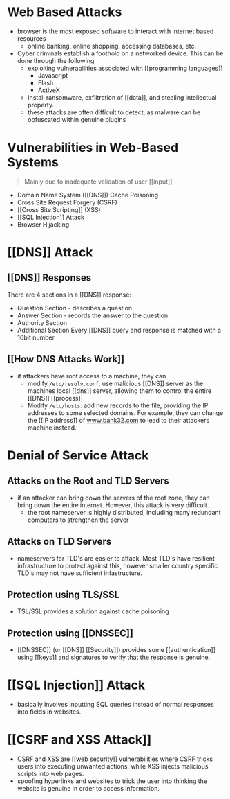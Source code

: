 # Web Based Attacks
- browser is the most exposed software to interact with internet based resources
	- online banking, online shopping, accessing databases, etc.
- Cyber criminals establish a foothold on a networked device. This can be done through the following
	- exploiting vulnerabilities associated with [[programming languages]]
		- Javascript
		- Flash
		- ActiveX
	- Install ransomware, exfiltration of [[data]], and stealing intellectual property.
	- these attacks are often difficult to detect, as malware can be obfuscated within genuine plugins
# Vulnerabilities in Web-Based Systems
> Mainly due to inadequate validation of user [[input]]
- Domain Name System ([[DNS]]) Cache Poisoning
- Cross Site Request Forgery (CSRF)
- [[Cross Site Scripting]] (XSS)
- [[SQL Injection]] Attack
- Browser Hijacking
# [[DNS]] Attack
## [[DNS]] Responses
There are 4 sections in a [[DNS]] response:
- Question Section - describes a question
- Answer Section - records the answer to the question
- Authority Section
- Additional Section
Every [[DNS]] query and response is matched with a 16bit number
## [[How DNS Attacks Work]]
- if attackers have root access to a machine, they can
	- modify `/etc/resolv.conf`: use malicious [[DNS]] server as the machines local [[dns]] server, allowing them to control the entire [[DNS]] [[process]]
	- Modify `/etc/hosts`: add new records to the file, providing the IP addresses to some selected domains. For example, they can change the [[IP address]] of www.bank32.com to lead to their attackers machine instead.
# Denial of Service Attack
## Attacks on the Root and TLD Servers
- if an attacker can bring down the servers of the root zone, they can bring down the entire internet. However, this attack is very difficult.
	- the root nameserver is highly distributed, including many redundant computers to strengthen the server
## Attacks on TLD Servers
- nameservers for TLD's are easier to attack. Most TLD's have resilient infrastructure to protect against this, however smaller country specific TLD's may not have sufficient infastructure.
## Protection using TLS/SSL
- TSL/SSL provides a solution against cache poisoning
## Protection using [[DNSSEC]]
- [[DNSSEC]] (or [[DNS]] [[Security]]) provides some [[authentication]] using [[keys]] and signatures to verify that the response is genuine.
# [[SQL Injection]] Attack
- basically involves inputting SQL queries instead of normal responses into fields in websites. 

# [[CSRF and XSS Attack]]
- CSRF and XSS are [[web security]] vulnerabilities where CSRF tricks users into executing unwanted actions, while XSS injects malicious scripts into web pages.
- spoofing hyperlinks and websites to trick the user into thinking the website is genuine in order to access information. 
